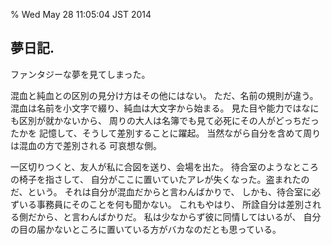 % Wed May 28 11:05:04 JST 2014

## 夢日記.

ファンタジーな夢を見てしまった。

混血と純血との区別の見分け方はその他にはない。
ただ、名前の規則が違う。
混血は名前を小文字で綴り、純血は大文字から始まる。
見た目や能力ではなにも区別が就かないから、
周りの大人は名簿でも見て必死にその人がどっちだったかを
記憶して、そうして差別することに躍起。
当然ながら自分を含めて周りは混血の方で差別される
可哀想な側。

一区切りつくと、友人が私に合図を送り、会場を出た。
待合室のようなところの椅子を指さして、
自分がここに置いていたアレが失くなった。盗まれたのだ、という。
それは自分が混血だからと言わんばかりで、
しかも、待合室に必ずいる事務員にそのことを何も聞かない。
これもやはり、
所詮自分は差別される側だから、と言わんばかりだ。
私は少なからず彼に同情してはいるが、
自分の目の届かないところに置いている方がバカなのだとも思っている。


